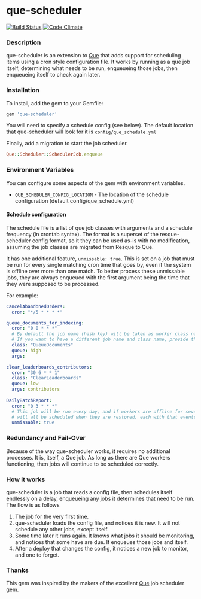 que-scheduler
================

[![Build Status](https://travis-ci.org/resque/que-scheduler.svg?branch=master)](https://travis-ci.org/hlascelles/que-scheduler)
[![Code Climate](https://codeclimate.com/github/hlascelles/sque-scheduler/badges/gpa.svg)](https://codeclimate.com/github/hlascelles/que-scheduler)

### Description

que-scheduler is an extension to [Que](https://github.com/chanks/que) that adds support for scheduling 
items using a cron style configuration file. It works by running as a que job itself, determining what 
needs to be run, enqueueing those jobs, then enqueueing itself to check again later.

### Installation

To install, add the gem to your Gemfile:

```ruby
gem 'que-scheduler'
```

You will need to specify a schedule config (see below). The default location that que-scheduler will 
look for it is `config/que_schedule.yml`

Finally, add a migration to start the job scheduler.

```ruby
Que::Scheduler::SchedulerJob.enqueue
```

### Environment Variables

You can configure some aspects of the gem with environment variables.

* `QUE_SCHEDULER_CONFIG_LOCATION` - The location of the schedule configuration (default config/que_schedule.yml)

#### Schedule configuration

The schedule file is a list of que job classes with arguments and a schedule frequency (in crontab 
syntax). The format is a superset of the resque-scheduler config format, so it they can be used
as-is with no modification, assuming the job classes are migrated from Resque to Que.

It has one additional feature, `unmissable: true`. This is set on a job that must be run for every 
single matching cron time that goes by, even if the system is offline over more than one match. To better process these unmissable jobs, they are always enqueued with the first 
argument being the time that they were supposed to be processed.  
 
For example:

```yaml
CancelAbandonedOrders:
  cron: "*/5 * * * *"

queue_documents_for_indexing:
  cron: "0 0 * * *"
  # By default the job name (hash key) will be taken as worker class name.
  # If you want to have a different job name and class name, provide the 'class' option
  class: "QueueDocuments"
  queue: high
  args:

clear_leaderboards_contributors:
  cron: "30 6 * * 1"
  class: "ClearLeaderboards"
  queue: low
  args: contributors
  
DailyBatchReport:
  cron: "0 3 * * *"
  # This job will be run every day, and if workers are offline for several days, then the backlog
  # will all be scheduled when they are restored, each with that events timestamp. 
  unmissable: true
```

### Redundancy and Fail-Over

Because of the way que-scheduler works, it requires no additional processes. It is, itself, a Que job.
As long as there are Que workers functioning, then jobs will continue to be scheduled correctly. 

### How it works

que-scheduler is a job that reads a config file, then schedules itself endlessly on a delay, enqueueing 
any jobs it determines that need to be run. The flow is as follows

1. The job for the very first time.
1. que-scheduler loads the config file, and notices it is new. It will not schedule any other jobs, except itself.
1. Some time later it runs again. It knows what jobs it should be monitoring, and notices that some have are due. It enqueues those jobs and itself.
1. After a deploy that changes the config, it notices a new job to monitor, and one to forget.

### Thanks

This gem was inspired by the makers of the excellent [Que](https://github.com/chanks/que) job scheduler gem. 
